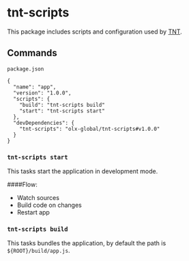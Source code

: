# tnt-scripts

This package includes scripts and configuration used by [TNT](https://github.com/olx-global/TNT).<br>

## Commands

`package.json`
```
{
  "name": "app",
  "version": "1.0.0",
  "scripts": {
    "build": "tnt-scripts build"
    "start": "tnt-scripts start"
  },
  "devDependencies": {
    "tnt-scripts": "olx-global/tnt-scripts#v1.0.0"
  }
}
```


### `tnt-scripts start`

This tasks start the application in development mode.

####Flow:

* Watch sources
* Build code on changes
* Restart app

### `tnt-scripts build`

This tasks bundles the application, by default the path is `${ROOT}/build/app.js`.
